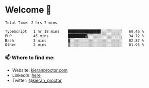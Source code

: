 # Welcome 🦘

<!--START_SECTION:waka-->

```txt
Total Time: 2 hrs 7 mins

TypeScript   1 hr 18 mins    ███████████████░░░░░░░░░░   60.46 %
PHP          45 mins         ████████▓░░░░░░░░░░░░░░░░   34.72 %
Bash         3 mins          ▓░░░░░░░░░░░░░░░░░░░░░░░░   02.87 %
Other        2 mins          ▒░░░░░░░░░░░░░░░░░░░░░░░░   01.95 %
```

<!--END_SECTION:waka-->

### 📫 Where to find me:

-   Website: [kieranproctor.com](https://kieranproctor.com/)
-   LinkedIn: [here](https://www.linkedin.com/in/kieran-proctor-086b5a159/)
-   Twitter: [@kieran_proctor](https://twitter.com/kieran_proctor)

